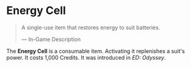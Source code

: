 # Energy Cell
> 
> 
> A single-use item that restores energy to suit batteries.
> 
> 
> — In-Game Description
> 

The **Energy Cell** is a consumable item. Activating it replenishes a suit's power. It costs 1,000 Credits. It was introduced in *ED: Odyssey*.